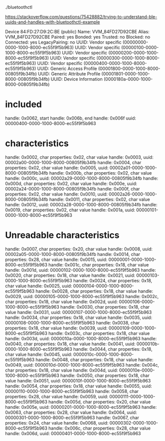
./bluetoothctl

https://stackoverflow.com/questions/75428882/trying-to-understand-ble-uuids-and-handles-with-bluetoothctl-example


Device 84:FD:27:D9:2C:BE (public)
        Name: VVM_84FD27D92CBE
        Alias: VVM_84FD27D92CBE
        Paired: yes
        Bonded: yes
        Trusted: no
        Blocked: no
        Connected: yes
        LegacyPairing: no
        UUID: Vendor specific           (00000000-0000-1000-8000-ec55f9f5b963)
        UUID: Vendor specific           (00000100-0000-1000-8000-ec55f9f5b963)
        UUID: Vendor specific           (00000200-0000-1000-8000-ec55f9f5b963)
        UUID: Vendor specific           (00000300-0000-1000-8000-ec55f9f5b963)
        UUID: Vendor specific           (00000400-0000-1000-8000-ec55f9f5b963)
        UUID: Generic Access Profile    (00001800-0000-1000-8000-00805f9b34fb)
        UUID: Generic Attribute Profile (00001801-0000-1000-8000-00805f9b34fb)
        UUID: Device Information        (0000180a-0000-1000-8000-00805f9b34fb)

# included
handle: 0x0062, start handle: 0x006b, end handle: 0x006f uuid: 00000400-0000-1000-8000-ec55f9f5b963

# characteristics
handle: 0x0002, char properties: 0x02, char value handle: 0x0003, uuid: 00002a00-0000-1000-8000-00805f9b34fb
handle: 0x0004, char properties: 0x02, char value handle: 0x0005, uuid: 00002a01-0000-1000-8000-00805f9b34fb
handle: 0x000b, char properties: 0x02, char value handle: 0x000c, uuid: 00002a29-0000-1000-8000-00805f9b34fb
handle: 0x000d, char properties: 0x02, char value handle: 0x000e, uuid: 00002a24-0000-1000-8000-00805f9b34fb
handle: 0x000f, char properties: 0x02, char value handle: 0x0010, uuid: 00002a26-0000-1000-8000-00805f9b34fb
handle: 0x0011, char properties: 0x02, char value handle: 0x0012, uuid: 00002a28-0000-1000-8000-00805f9b34fb
handle: 0x0019, char properties: 0x02, char value handle: 0x001a, uuid: 00000101-0000-1000-8000-ec55f9f5b963

# Unreadable characteristics

handle: 0x0007, char properties: 0x20, char value handle: 0x0008, uuid: 00002a05-0000-1000-8000-00805f9b34fb
handle: 0x0014, char properties: 0x28, char value handle: 0x0015, uuid: 00000001-0000-1000-8000-ec55f9f5b963
handle: 0x001c, char properties: 0x18, char value handle: 0x001d, uuid: 00000102-0000-1000-8000-ec55f9f5b963
handle: 0x0020, char properties: 0x18, char value handle: 0x0021, uuid: 00000103-0000-1000-8000-ec55f9f5b963
handle: 0x0024, char properties: 0x18, char value handle: 0x0025, uuid: 00000104-0000-1000-8000-ec55f9f5b963
handle: 0x0028, char properties: 0x18, char value handle: 0x0029, uuid: 00000105-0000-1000-8000-ec55f9f5b963
handle: 0x002c, char properties: 0x18, char value handle: 0x002d, uuid: 00000106-0000-1000-8000-ec55f9f5b963
handle: 0x0030, char properties: 0x18, char value handle: 0x0031, uuid: 00000107-0000-1000-8000-ec55f9f5b963
handle: 0x0034, char properties: 0x18, char value handle: 0x0035, uuid: 00000108-0000-1000-8000-ec55f9f5b963
handle: 0x0038, char properties: 0x18, char value handle: 0x0039, uuid: 00000109-0000-1000-8000-ec55f9f5b963
handle: 0x003c, char properties: 0x18, char value handle: 0x003d, uuid: 0000010a-0000-1000-8000-ec55f9f5b963
handle: 0x0040, char properties: 0x18, char value handle: 0x0041, uuid: 0000010b-0000-1000-8000-ec55f9f5b963
handle: 0x0044, char properties: 0x18, char value handle: 0x0045, uuid: 0000010c-0000-1000-8000-ec55f9f5b963
handle: 0x0048, char properties: 0x18, char value handle: 0x0049, uuid: 0000010d-0000-1000-8000-ec55f9f5b963
handle: 0x004c, char properties: 0x18, char value handle: 0x004d, uuid: 0000010e-0000-1000-8000-ec55f9f5b963
handle: 0x0050, char properties: 0x18, char value handle: 0x0051, uuid: 0000010f-0000-1000-8000-ec55f9f5b963
handle: 0x0054, char properties: 0x18, char value handle: 0x0055, uuid: 00000110-0000-1000-8000-ec55f9f5b963
handle: 0x0058, char properties: 0x28, char value handle: 0x0059, uuid: 00000111-0000-1000-8000-ec55f9f5b963
handle: 0x005d, char properties: 0x20, char value handle: 0x005e, uuid: 00000201-0000-1000-8000-ec55f9f5b963
handle: 0x0063, char properties: 0x28, char value handle: 0x0064, uuid: 00000301-0000-1000-8000-ec55f9f5b963
handle: 0x0067, char properties: 0x24, char value handle: 0x0068, uuid: 00000302-0000-1000-8000-ec55f9f5b963
handle: 0x006c, char properties: 0x28, char value handle: 0x006d, uuid: 00000401-0000-1000-8000-ec55f9f5b963



